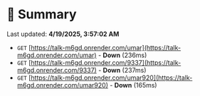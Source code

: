# 📖 Summary
Last updated: **4/19/2025, 3:57:02 AM**

- `GET` [https://talk-m6gd.onrender.com/umar](https://talk-m6gd.onrender.com/umar) - **Down** (236ms)
- `GET` [https://talk-m6gd.onrender.com/9337](https://talk-m6gd.onrender.com/9337) - **Down** (237ms)
- `GET` [https://talk-m6gd.onrender.com/umar920](https://talk-m6gd.onrender.com/umar920) - **Down** (165ms)
